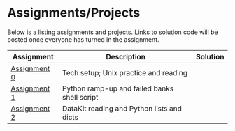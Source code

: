 # Assignments/Projects

Below is a listing assignments and projects. Links to solution code will be posted once everyone has turned in the assignment.

Assignment|Description|Solution
----------|-----------|:-----:
[Assignment 0][] | Tech setup; Unix practice and reading |
[Assignment 1][] | Python ramp-up and failed banks shell script | 
[Assignment 2][] | DataKit reading and Python lists and dicts | 

[Assignment 0]: 0.md
[Assignment 1]: 1.md
[Assignment 2]: 2.md
